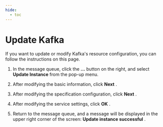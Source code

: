 ```yaml
---
hide:
  - toc
---
```


# Update Kafka

If you want to update or modify Kafka's resource configuration, you can follow the instructions on this page.

1. In the message queue, click the __...__ button on the right, and select __Update Instance__ from the pop-up menu.

    <!--screenshot-->

2. After modifying the basic information, click __Next__ .

    <!--screenshot-->

3. After modifying the specification configuration, click __Next__ .

    <!--screenshot-->

4. After modifying the service settings, click __OK__ .

    <!--screenshot-->

5. Return to the message queue, and a message will be displayed in the upper right corner of the screen: __Update instance successful__ .

    <!--screenshot-->